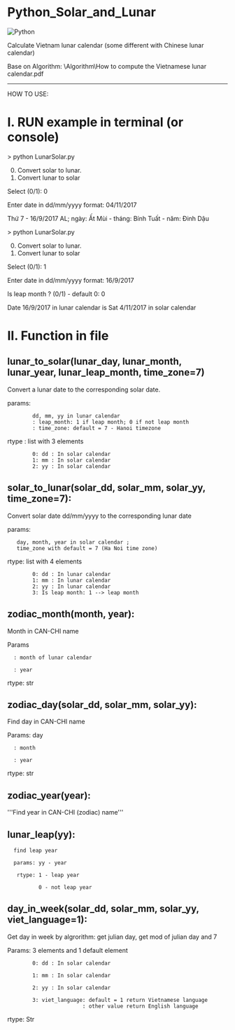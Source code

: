 # Python_Solar_and_Lunar
![Python](https://img.shields.io/badge/python-3.7-blue.svg)

Calculate Vietnam lunar calendar (some different with Chinese lunar calendar)

Base on Algorithm: \Algorithm\How to compute the Vietnamese lunar calendar.pdf

----------------------------------
HOW TO USE:

# I. RUN example in terminal (or console)

&gt; python LunarSolar.py

0. Convert solar to lunar. 
1. Convert lunar to solar 

Select (0/1): 0

Enter date in dd/mm/yyyy format: 04/11/2017

Thứ 7 - 16/9/2017 AL; ngày: Ất Mùi - tháng: Bính Tuất - năm: Đinh Dậu

&gt; python LunarSolar.py

0. Convert solar to lunar. 
1. Convert lunar to solar 

Select (0/1): 1

Enter date in dd/mm/yyyy format: 16/9/2017

Is leap month ? (0/1) - default 0: 0

Date 16/9/2017 in lunar calendar is Sat 4/11/2017 in solar calendar

# II. Function in file

## lunar_to_solar(lunar_day, lunar_month, lunar_year, lunar_leap_month, time_zone=7)

Convert a lunar date to the corresponding solar date.

params: 

            dd, mm, yy in lunar calendar
            : leap_month: 1 if leap month; 0 if not leap month
            : time_zone: default = 7 - Hanoi timezone

rtype  : list with 3 elements
            
            0: dd : In solar calendar
            1: mm : In solar calendar
            2: yy : In solar calendar


## solar_to_lunar(solar_dd, solar_mm, solar_yy, time_zone=7):
   
Convert solar date dd/mm/yyyy to the corresponding lunar date

params: 

       day, month, year in solar calendar ;
       time_zone with default = 7 (Ha Noi time zone)

rtype: list with 4 elements
            
            0: dd : In lunar calendar
            1: mm : In lunar calendar
            2: yy : In lunar calendar
            3: Is leap month: 1 --> leap month



## zodiac_month(month, year):
  
Month in CAN-CHI name

Params
      
      : month of lunar calendar
      
      : year

rtype: str


## zodiac_day(solar_dd, solar_mm, solar_yy):
  
Find day in CAN-CHI name

Params: day
      
      : month
      
      : year

rtype: str


## zodiac_year(year):
  
  '''Find year in CAN-CHI (zodiac) name'''

## lunar_leap(yy):

      find leap year

      params: yy - year

       rtype: 1 - leap year

              0 - not leap year


## day_in_week(solar_dd, solar_mm, solar_yy, viet_language=1):
  
Get day in week by algrorithm: get julian day, get mod of julian day and 7

Params: 3 elements and 1 default element
            
            0: dd : In solar calendar
            
            1: mm : In solar calendar
            
            2: yy : In solar calendar
            
            3: viet_language: default = 1 return Vietnamese language
                            : other value return English language
rtype: Str



